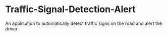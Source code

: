 # Traffic-Signal-Detection-Alert
An application to automatically detect traffic signs on the road and alert the driver
